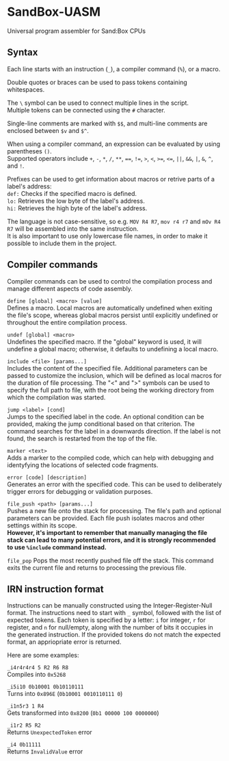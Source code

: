# SandBox-UASM
Universal program assembler for Sand:Box CPUs


## Syntax

Each line starts with an instruction (`_`), a compiler command (`%`), or a macro.
 
Double quotes or braces can be used to pass tokens containing whitespaces.
 
The `\` symbol can be used to connect multiple lines in the script.\
Multiple tokens can be connected using the `#` character.

Single-line comments are marked with `$$`, and multi-line comments are enclosed between `$v` and `$^`.

When using a compiler command, an expression can be evaluated by using parentheses `()`.\
Supported operators include `+`, `-`, `*`, `/`, `**`, `==`, `!=`, `>`, `<`, `>=`, `<=`, `||`, `&&`, `|`, `&`, `^`, and `!`.

Prefixes can be used to get information about macros or retrive parts of a label's address:\
  `def:` Checks if the specified macro is defined.\
  `lo:` Retrieves the low byte of the label's address.\
  `hi:` Retrieves the high byte of the label's address.

The language is not case-sensitive, so e.g. `MOV R4 R7`, `mov r4 r7` and `mOv R4 R7` will be assembled into the same instruction.\
It is also important to use only lowercase file names, in order to make it possible to include them in the project.

## Compiler commands

Compiler commands can be used to control the compilation process and manage different aspects of code assembly.

`define [global] <macro> [value]`\
  Defines a macro. Local macros are automatically undefined when exiting the file's scope, whereas global macros persist until explicitly undefined or throughout the entire compilation process.
	
`undef [global] <macro>`\
  Undefines the specified macro. If the "global" keyword is used, it will undefine a global macro; otherwise, it defaults to undefining a local macro.

`include <file> [params...]`\
  Includes the content of the specified file. Additional parameters can be passed to customize the inclusion, which will be defined as local macros for the duration of file processing.
  The "<" and ">" symbols can be used to specify the full path to file, with the root being the working directory from which the compilation was started.

`jump <label> [cond]`\
  Jumps to the specified label in the code. An optional condition can be provided, making the jump conditional based on that criterion.
  The command searches for the label in a downwards direction. If the label is not found, the search is restarted from the top of the file.

`marker <text>`\
  Adds a marker to the compiled code, which can help with debugging and identyfying the locations of selected code fragments.

`error [code] [description]`\
  Generates an error with the specified code. This can be used to deliberately trigger errors for debugging or validation purposes.

`file_push <path> [params...]`\
  Pushes a new file onto the stack for processing. The file's path and optional parameters can be provided. Each file push isolates macros and other settings within its scope.\
  **However, it's important to remember that manually managing the file stack can lead to many potential errors, and it is strongly recommended to use `%include` command instead.**

`file_pop`
  Pops the most recently pushed file off the stack. This command exits the current file and returns to processing the previous file.


## IRN instruction format

Instructions can be manually constructed using the Integer-Register-Null format.
The instructions need to start with `_` symbol, followed with the list of expected tokens.
Each token is specified by a letter: `i` for integer, `r` for register, and `n` for null/empty, along with the number of bits it occupies in the generated instruction.
If the provided tokens do not match the expected format, an appriopriate error is returned.

Here are some examples:

`_i4r4r4r4 5 R2 R6 R8`\
  Compiles into `0x5268`

`_i5i10 0b10001 0b10110111`\
  Turns into `0x896E` (`0b10001 0010110111 0`)

`_i1n5r3 1 R4`\
  Gets transformed into `0x8200` (`0b1 00000 100 0000000`)

`_i1r2 R5 R2`\
  Returns `UnexpectedToken` error

`_i4 0b11111`\
  Returns `InvalidValue` error
